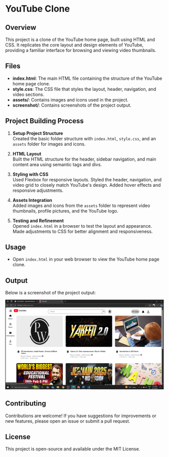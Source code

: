 # YouTube Clone

## Overview
This project is a clone of the YouTube home page, built using HTML and CSS. It replicates the core layout and design elements of YouTube, providing a familiar interface for browsing and viewing video thumbnails.

## Files
- **index.html**: The main HTML file containing the structure of the YouTube home page clone.
- **style.css**: The CSS file that styles the layout, header, navigation, and video sections.
- **assets/**: Contains images and icons used in the project.
- **screenshot/**: Contains screenshots of the project output.

## Project Building Process

1. **Setup Project Structure**  
   Created the basic folder structure with `index.html`, `style.css`, and an `assets` folder for images and icons.

2. **HTML Layout**  
   Built the HTML structure for the header, sidebar navigation, and main content area using semantic tags and divs.

3. **Styling with CSS**  
   Used Flexbox for responsive layouts. Styled the header, navigation, and video grid to closely match YouTube's design. Added hover effects and responsive adjustments.

4. **Assets Integration**  
   Added images and icons from the `assets` folder to represent video thumbnails, profile pictures, and the YouTube logo.

5. **Testing and Refinement**  
   Opened `index.html` in a browser to test the layout and appearance. Made adjustments to CSS for better alignment and responsiveness.

## Usage

- Open `index.html` in your web browser to view the YouTube home page clone.

## Output

Below is a screenshot of the project output:

![YouTube Clone Screenshot](Screenshot%20(396).png)

## Contributing
Contributions are welcome! If you have suggestions for improvements or new features, please open an issue or submit a pull request.

## License
This project is open-source and available under the MIT License.

